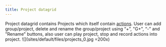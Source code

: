 ```yaml
---
title: Project datagrid
---
```


Project datagrid contains Projects which itself contain [actions](actions-grid). User can add group/project, delete and rename the group/project using “+”, "G+", “-” and "Rename" buttons, also user can play project, stop and record actions into project. ![](sites/default/files/projects_0.jpg =200x)